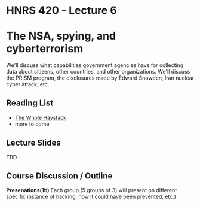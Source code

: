 # HNRS 420 - Lecture 6 <br/><br/>The NSA, spying, and cyberterrorism

We'll discuss what capabilities government agencies have for collecting data about citizens, other countries, and other organizations.  We'll discuss the PRISM program, the disclosures made by Edward Snowden, Iran nuclear cyber attack, etc.

## Reading List
- [The Whole Haystack](http://www.newyorker.com/magazine/2015/01/26/whole-haystack)
- more to come 

## Lecture Slides
TBD

## Course Discussion / Outline
**Presenations(1b)** Each group (5 groups of 3) will present on different specific instance of hacking, how it could have been prevented, etc.)
